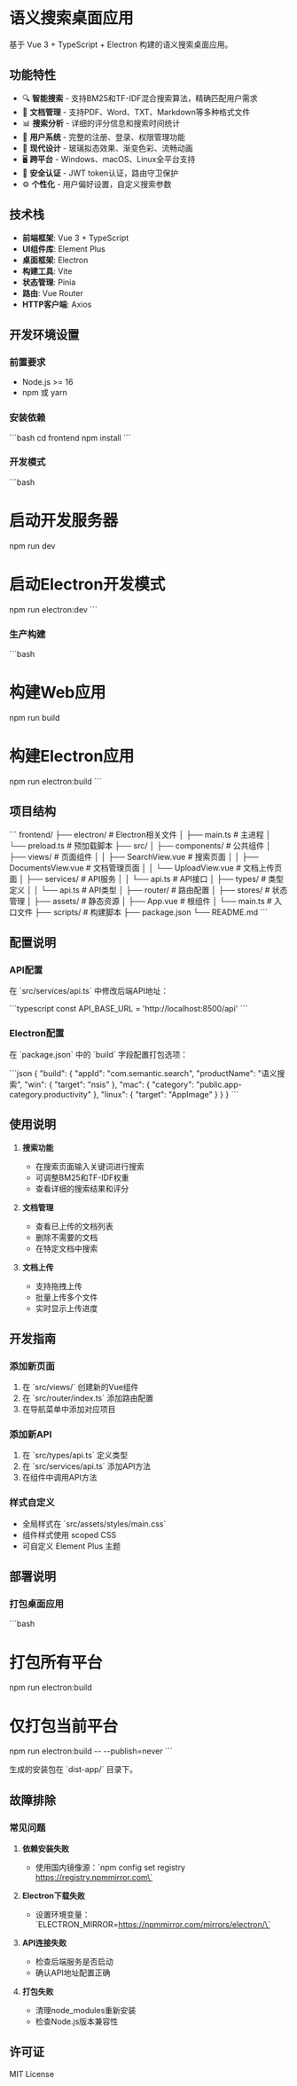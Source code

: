 # 语义搜索桌面应用

基于 Vue 3 + TypeScript + Electron 构建的语义搜索桌面应用。

## 功能特性

- 🔍 **智能搜索** - 支持BM25和TF-IDF混合搜索算法，精确匹配用户需求
- 📄 **文档管理** - 支持PDF、Word、TXT、Markdown等多种格式文件
- 📊 **搜索分析** - 详细的评分信息和搜索时间统计
- 👤 **用户系统** - 完整的注册、登录、权限管理功能
- 🎨 **现代设计** - 玻璃拟态效果、渐变色彩、流畅动画
- 🖥️ **跨平台** - Windows、macOS、Linux全平台支持
- 🔐 **安全认证** - JWT token认证，路由守卫保护
- ⚙️ **个性化** - 用户偏好设置，自定义搜索参数

## 技术栈

- **前端框架**: Vue 3 + TypeScript
- **UI组件库**: Element Plus
- **桌面框架**: Electron
- **构建工具**: Vite
- **状态管理**: Pinia
- **路由**: Vue Router
- **HTTP客户端**: Axios

## 开发环境设置

### 前置要求

- Node.js >= 16
- npm 或 yarn

### 安装依赖

\`\`\`bash
cd frontend
npm install
\`\`\`

### 开发模式

\`\`\`bash
# 启动开发服务器
npm run dev

# 启动Electron开发模式
npm run electron:dev
\`\`\`

### 生产构建

\`\`\`bash
# 构建Web应用
npm run build

# 构建Electron应用
npm run electron:build
\`\`\`

## 项目结构

\`\`\`
frontend/
├── electron/                 # Electron相关文件
│   ├── main.ts              # 主进程
│   └── preload.ts           # 预加载脚本
├── src/
│   ├── components/          # 公共组件
│   ├── views/               # 页面组件
│   │   ├── SearchView.vue   # 搜索页面
│   │   ├── DocumentsView.vue # 文档管理页面
│   │   └── UploadView.vue   # 文档上传页面
│   ├── services/            # API服务
│   │   └── api.ts           # API接口
│   ├── types/               # 类型定义
│   │   └── api.ts           # API类型
│   ├── router/              # 路由配置
│   ├── stores/              # 状态管理
│   ├── assets/              # 静态资源
│   ├── App.vue              # 根组件
│   └── main.ts              # 入口文件
├── scripts/                 # 构建脚本
├── package.json
└── README.md
\`\`\`

## 配置说明

### API配置

在 \`src/services/api.ts\` 中修改后端API地址：

\`\`\`typescript
const API_BASE_URL = 'http://localhost:8500/api'
\`\`\`

### Electron配置

在 \`package.json\` 中的 \`build\` 字段配置打包选项：

\`\`\`json
{
  "build": {
    "appId": "com.semantic.search",
    "productName": "语义搜索",
    "win": {
      "target": "nsis"
    },
    "mac": {
      "category": "public.app-category.productivity"
    },
    "linux": {
      "target": "AppImage"
    }
  }
}
\`\`\`

## 使用说明

1. **搜索功能**
   - 在搜索页面输入关键词进行搜索
   - 可调整BM25和TF-IDF权重
   - 查看详细的搜索结果和评分

2. **文档管理**
   - 查看已上传的文档列表
   - 删除不需要的文档
   - 在特定文档中搜索

3. **文档上传**
   - 支持拖拽上传
   - 批量上传多个文件
   - 实时显示上传进度

## 开发指南

### 添加新页面

1. 在 \`src/views/\` 创建新的Vue组件
2. 在 \`src/router/index.ts\` 添加路由配置
3. 在导航菜单中添加对应项目

### 添加新API

1. 在 \`src/types/api.ts\` 定义类型
2. 在 \`src/services/api.ts\` 添加API方法
3. 在组件中调用API方法

### 样式自定义

- 全局样式在 \`src/assets/styles/main.css\`
- 组件样式使用 scoped CSS
- 可自定义 Element Plus 主题

## 部署说明

### 打包桌面应用

\`\`\`bash
# 打包所有平台
npm run electron:build

# 仅打包当前平台
npm run electron:build -- --publish=never
\`\`\`

生成的安装包在 \`dist-app/\` 目录下。

## 故障排除

### 常见问题

1. **依赖安装失败**
   - 使用国内镜像源：\`npm config set registry https://registry.npmmirror.com\`

2. **Electron下载失败**
   - 设置环境变量：\`ELECTRON_MIRROR=https://npmmirror.com/mirrors/electron/\`

3. **API连接失败**
   - 检查后端服务是否启动
   - 确认API地址配置正确

4. **打包失败**
   - 清理node_modules重新安装
   - 检查Node.js版本兼容性

## 许可证

MIT License